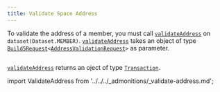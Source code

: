 ```yaml
---
title: Validate Space Address
---
```


To validate the address of a member, you must call [`validateAddress`](../../../reference-api/classes/MemberDataset.md#validateaddress) on `dataset(Dataset.MEMBER)`. [`validateAddress`](../../../reference-api/classes/MemberDataset.md#validateaddress) takes an object of type [`Build5Request`](../../../reference-api/interfaces/Build5Request)`<`[`AddressValidationRequest`](../../../reference-api/interfaces/AddressValidationRequest.md)`>` as parameter.

```tsx file=../../../../../packages/sdk/examples/member/validate_address.ts#L16-L30
```

[`validateAddress`](../../../reference-api/classes/MemberDataset.md#validateaddress) returns an oject of type [`Transaction`](../../../reference-api/interfaces/Transaction.md).

import ValidateAddress from '../../../_admonitions/_validate-address.md';

<ValidateAddress/>
